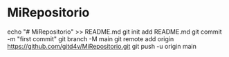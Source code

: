 # MiRepositorio
echo "# MiRepositorio" >> README.md
git init
add README.md
git commit -m "first commit"
git branch -M main
git remote add origin
https://github.com/gitd4v/MiRepositorio.git
git push -u origin main
